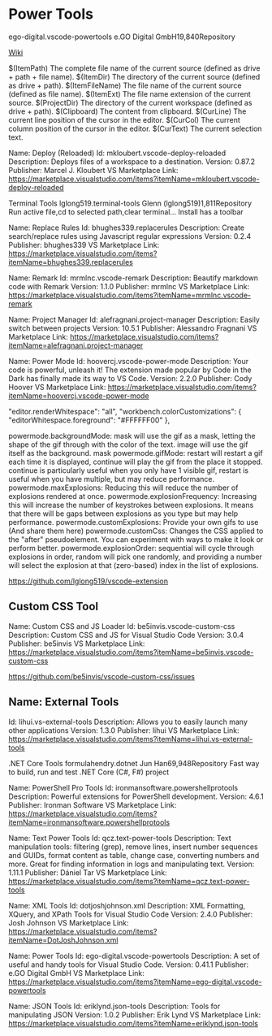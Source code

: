 # Power Tools

ego-digital.vscode-powertools
e.GO Digital GmbH19,840Repository

[Wiki](https://github.com/egodigital/vscode-powertools/wiki)

$(ItemPath) The complete file name of the current source (defined as drive + path + file name).
$(ItemDir) The directory of the current source (defined as drive + path).
$(ItemFileName) The file name of the current source (defined as file name).
$(ItemExt) The file name extension of the current source.
$(ProjectDir) The directory of the current workspace (defined as drive + path).
$(Clipboard) The content from clipboard.
$(CurLine) The current line position of the cursor in the editor.
$(CurCol) The current column position of the cursor in the editor.
$(CurText) The current selection text.

Name: Deploy (Reloaded)
Id: mkloubert.vscode-deploy-reloaded
Description: Deploys files of a workspace to a destination.
Version: 0.87.2
Publisher: Marcel J. Kloubert
VS Marketplace Link: https://marketplace.visualstudio.com/items?itemName=mkloubert.vscode-deploy-reloaded

Terminal Tools
lglong519.terminal-tools
Glenn (lglong519)1,811Repository
Run active file,cd to selected path,clear terminal...
Install
has a toolbar

Name: Replace Rules
Id: bhughes339.replacerules
Description: Create search/replace rules using Javascript regular expressions
Version: 0.2.4
Publisher: bhughes339
VS Marketplace Link: https://marketplace.visualstudio.com/items?itemName=bhughes339.replacerules

Name: Remark 
Id: mrmlnc.vscode-remark
Description: Beautify markdown code with Remark
Version: 1.1.0
Publisher: mrmlnc
VS Marketplace Link: https://marketplace.visualstudio.com/items?itemName=mrmlnc.vscode-remark

Name: Project Manager
Id: alefragnani.project-manager
Description: Easily switch between projects
Version: 10.5.1
Publisher: Alessandro Fragnani
VS Marketplace Link: https://marketplace.visualstudio.com/items?itemName=alefragnani.project-manager

Name: Power Mode
Id: hoovercj.vscode-power-mode
Description: Your code is powerful, unleash it! The extension made popular by Code in the Dark has finally made its way to VS Code.
Version: 2.2.0
Publisher: Cody Hoover
VS Marketplace Link: https://marketplace.visualstudio.com/items?itemName=hoovercj.vscode-power-mode

"editor.renderWhitespace": "all",
"workbench.colorCustomizations": {
    "editorWhitespace.foreground": "#FFFFFF00"
},

powermode.backgroundMode: mask will use the gif as a mask, letting the shape of the gif through with the color of the text. image will use the gif itself as the background. mask
powermode.gifMode: restart will restart a gif each time it is displayed, continue will play the gif from the place it stopped. continue is particularly useful when you only have 1 visible gif, restart is useful when you have multiple, but may reduce performance.
powermode.maxExplosions: Reducing this will reduce the number of explosions rendered at once.
powermode.explosionFrequency: Increasing this will increase the number of keystrokes between explosions. It means that there will be gaps between explosions as you type but may help performance.
powermode.customExplosions: Provide your own gifs to use (And share them here)
powermode.customCss: Changes the CSS applied to the "after" pseudoelement. You can experiment with ways to make it look or perform better.
powermode.explosionOrder: sequential will cycle through explosions in order, random will pick one randomly, and providing a number will select the explosion at that (zero-based) index in the list of explosions.

https://github.com/lglong519/vscode-extension

## Custom CSS Tool
Name: Custom CSS and JS Loader
Id: be5invis.vscode-custom-css
Description: Custom CSS and JS for Visual Studio Code
Version: 3.0.4
Publisher: be5invis
VS Marketplace Link: https://marketplace.visualstudio.com/items?itemName=be5invis.vscode-custom-css

https://github.com/be5invis/vscode-custom-css/issues

## Name: External Tools
Id: lihui.vs-external-tools
Description: Allows you to easily launch many other applications
Version: 1.3.0
Publisher: lihui
VS Marketplace Link: https://marketplace.visualstudio.com/items?itemName=lihui.vs-external-tools

.NET Core Tools
formulahendry.dotnet
Jun Han69,948Repository
Fast way to build, run and test .NET Core (C#, F#) project


Name: PowerShell Pro Tools
Id: ironmansoftware.powershellprotools
Description: Powerful extensions for PowerShell development. 
Version: 4.6.1
Publisher: Ironman Software
VS Marketplace Link: https://marketplace.visualstudio.com/items?itemName=ironmansoftware.powershellprotools


Name: Text Power Tools
Id: qcz.text-power-tools
Description: Text manipulation tools: filtering (grep), remove lines, insert number sequences and GUIDs, format content as table, change case, converting numbers and more. Great for finding information in logs and manipulating text.
Version: 1.11.1
Publisher: Dániel Tar
VS Marketplace Link: https://marketplace.visualstudio.com/items?itemName=qcz.text-power-tools

Name: XML Tools
Id: dotjoshjohnson.xml
Description: XML Formatting, XQuery, and XPath Tools for Visual Studio Code
Version: 2.4.0
Publisher: Josh Johnson
VS Marketplace Link: https://marketplace.visualstudio.com/items?itemName=DotJoshJohnson.xml

Name: Power Tools
Id: ego-digital.vscode-powertools
Description: A set of useful and handy tools for Visual Studio Code.
Version: 0.41.1
Publisher: e.GO Digital GmbH
VS Marketplace Link: https://marketplace.visualstudio.com/items?itemName=ego-digital.vscode-powertools

Name: JSON Tools
Id: eriklynd.json-tools
Description: Tools for manipulating JSON
Version: 1.0.2
Publisher: Erik Lynd
VS Marketplace Link: https://marketplace.visualstudio.com/items?itemName=eriklynd.json-tools
